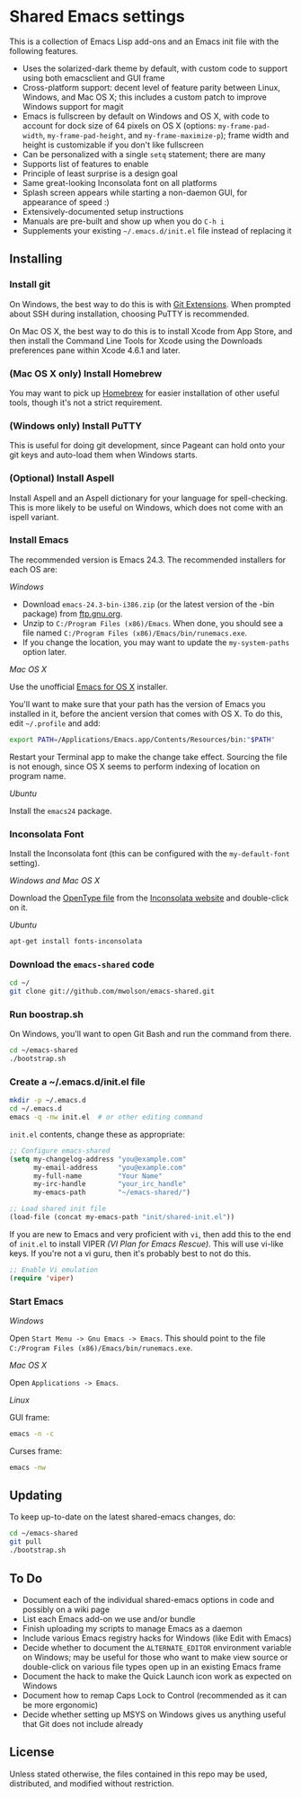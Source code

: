 Shared Emacs settings
=====================

This is a collection of Emacs Lisp add-ons and an Emacs init file with the following features.

- Uses the solarized-dark theme by default, with custom code to support using both emacsclient and GUI frame
- Cross-platform support: decent level of feature parity between Linux, Windows, and Mac OS X; this includes a custom
  patch to improve Windows support for magit
- Emacs is fullscreen by default on Windows and OS X, with code to account for dock size of 64 pixels on OS X (options:
  `my-frame-pad-width`, `my-frame-pad-height`, and `my-frame-maximize-p`); frame width and height is customizable if
  you don't like fullscreen
- Can be personalized with a single `setq` statement; there are many 
- Supports list of features to enable
- Principle of least surprise is a design goal
- Same great-looking Inconsolata font on all platforms
- Splash screen appears while starting a non-daemon GUI, for appearance of speed :)
- Extensively-documented setup instructions
- Manuals are pre-built and show up when you do `C-h i`
- Supplements your existing `~/.emacs.d/init.el` file instead of replacing it

Installing
----------

### Install git
  On Windows, the best way to do this is with [Git Extensions](https://code.google.com/p/gitextensions/).  When
  prompted about SSH during installation, choosing PuTTY is recommended.

  On Mac OS X, the best way to do this is to install Xcode from App Store, and then install the Command Line Tools for
  Xcode using the Downloads preferences pane within Xcode 4.6.1 and later.

### (Mac OS X only) Install Homebrew

You may want to pick up [Homebrew](http://mxcl.github.io/homebrew/) for easier installation of other useful tools, though it's not a strict requirement.

### (Windows only) Install PuTTY

This is useful for doing git development, since Pageant can hold onto your git keys and auto-load them when Windows starts.

### (Optional) Install Aspell

Install Aspell and an Aspell dictionary for your language for spell-checking.  This is more likely to be useful on Windows, which does not come with an ispell variant.

### Install Emacs

The recommended version is Emacs 24.3.  The recommended installers for each OS are:

*Windows*

- Download `emacs-24.3-bin-i386.zip` (or the latest version of the -bin package) from [ftp.gnu.org](http://ftp.gnu.org/gnu/emacs/windows/).
- Unzip to `C:/Program Files (x86)/Emacs`.  When done, you should see a file named `C:/Program Files (x86)/Emacs/bin/runemacs.exe`.
- If you change the location, you may want to update the `my-system-paths` option later.

*Mac OS X*

Use the unofficial [Emacs for OS X](http://emacsformacosx.com/) installer.

You'll want to make sure that your path has the version of Emacs you installed in it, before the ancient version that comes with OS X.  To do this, edit `~/.profile` and add:

```sh
export PATH=/Applications/Emacs.app/Contents/Resources/bin:"$PATH"
```

Restart your Terminal app to make the change take effect.  Sourcing the file is not enough, since OS X seems to perform indexing of location on program name.

*Ubuntu*

Install the `emacs24` package.

### Inconsolata Font

Install the Inconsolata font (this can be configured with the `my-default-font` setting).

*Windows and Mac OS X*

Download the [OpenType file](http://www.levien.com/type/myfonts/Inconsolata.otf) from the [Inconsolata website](http://www.levien.com/type/myfonts/inconsolata.html) and double-click on it.

*Ubuntu*

```sh
apt-get install fonts-inconsolata
```

### Download the `emacs-shared` code

```sh
cd ~/
git clone git://github.com/mwolson/emacs-shared.git
```

### Run boostrap.sh

On Windows, you'll want to open Git Bash and run the command from there.

```sh
cd ~/emacs-shared
./bootstrap.sh
```

### Create a ~/.emacs.d/init.el file

```sh
mkdir -p ~/.emacs.d
cd ~/.emacs.d
emacs -q -nw init.el  # or other editing command
```

`init.el` contents, change these as appropriate:

```lisp
;; Configure emacs-shared
(setq my-changelog-address "you@example.com"
      my-email-address     "you@example.com"
      my-full-name         "Your Name"
      my-irc-handle        "your_irc_handle"
      my-emacs-path        "~/emacs-shared/")

;; Load shared init file
(load-file (concat my-emacs-path "init/shared-init.el"))
```

If you are new to Emacs and very proficient with `vi`, then add this to the end of `init.el` to install VIPER *(VI Plan for Emacs Rescue)*.  This will use vi-like keys.  If you're not a vi guru, then it's probably best to not do this.

```lisp
;; Enable Vi emulation
(require 'viper)
```

### Start Emacs

*Windows*

Open `Start Menu -> Gnu Emacs -> Emacs`.  This should point to the file `C:/Program Files (x86)/Emacs/bin/runemacs.exe`.

*Mac OS X*

Open `Applications -> Emacs`.

*Linux*

GUI frame:

```sh
emacs -n -c
```

Curses frame:

```sh
emacs -nw
```

Updating
--------

To keep up-to-date on the latest shared-emacs changes, do:

```sh
cd ~/emacs-shared
git pull
./bootstrap.sh
```

To Do
-----

- Document each of the individual shared-emacs options in code and possibly on a wiki page
- List each Emacs add-on we use and/or bundle
- Finish uploading my scripts to manage Emacs as a daemon
- Include various Emacs registry hacks for Windows (like Edit with Emacs)
- Decide whether to document the `ALTERNATE_EDITOR` environment variable on Windows; may be useful for those who want
  to make view source or double-click on various file types open up in an existing Emacs frame
- Document the hack to make the Quick Launch icon work as expected on Windows
- Document how to remap Caps Lock to Control (recommended as it can be more ergonomic)
- Decide whether setting up MSYS on Windows gives us anything useful that Git does not include already

License
-------

Unless stated otherwise, the files contained in this repo may be used, distributed, and modified without restriction.

